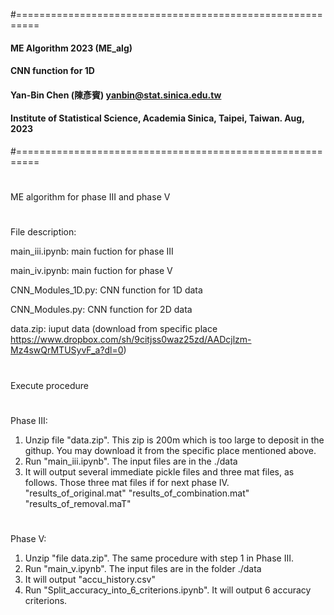 #==========================================================
#### ME Algorithm 2023 (ME_alg)
#### CNN function for 1D
#### Yan-Bin Chen (陳彥賓)  yanbin@stat.sinica.edu.tw
#### Institute of Statistical Science, Academia Sinica, Taipei, Taiwan. Aug, 2023 
#==========================================================
#
ME algorithm for phase III and phase V
#
File description:

main_iii.ipynb: main fuction for phase III

main_iv.ipynb: main fuction for phase V

CNN_Modules_1D.py:  CNN function for 1D data

CNN_Modules.py:  CNN function for 2D data

data.zip: iuput data (download from specific place https://www.dropbox.com/sh/9citjss0waz25zd/AADcjlzm-Mz4swQrMTUSyvF_a?dl=0)

#
#
Execute procedure

#
#
Phase III: 
1. Unzip file "data.zip". This zip is 200m which is too large to deposit in the githup. You may download it from the specific place mentioned above.
2. Run "main_iii.ipynb". The input files are in the ./data
3. It will output several immediate pickle files and three mat files, as follows. Those three mat files if for next phase IV.
   "results_of_original.mat"
   "results_of_combination.mat"
   "results_of_removal.maT"

#
#
Phase V: 
1. Unzip "file data.zip". The same procedure with step 1 in Phase III.
2. Run "main_v.ipynb". The input files are in the folder ./data
3. It will output "accu_history.csv"
4. Run "Split_accuracy_into_6_criterions.ipynb". It will output 6 accuracy criterions. 

